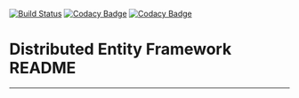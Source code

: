 [![Build Status](https://travis-ci.com/ustockdev/entity_framework.svg?token=mp4E4qeQ6KvoxSfseF7M&branch=master)](https://travis-ci.com/ustockdev/entity_framework)
[![Codacy Badge](https://api.codacy.com/project/badge/Grade/84f987f167aa4d739003b1b5c3ed6b2f)](https://www.codacy.com?utm_source=github.com&amp;utm_medium=referral&amp;utm_content=ustockdev/entity_framework&amp;utm_campaign=Badge_Grade)
[![Codacy Badge](https://api.codacy.com/project/badge/Coverage/84f987f167aa4d739003b1b5c3ed6b2f)](https://www.codacy.com?utm_source=github.com&utm_medium=referral&utm_content=ustockdev/entity_framework&utm_campaign=Badge_Coverage)
# Distributed Entity Framework README
-------------------------------------
